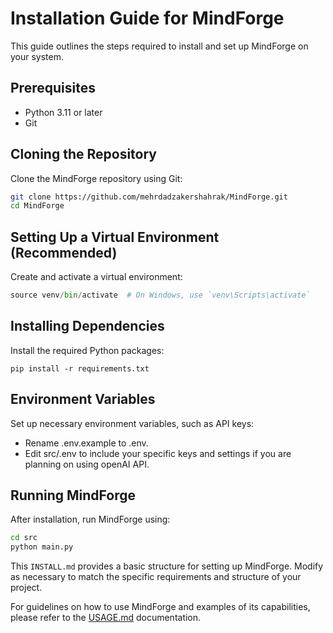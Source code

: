 # Installation Guide for MindForge

This guide outlines the steps required to install and set up MindForge on your system.

## Prerequisites
- Python 3.11 or later
- Git

## Cloning the Repository
Clone the MindForge repository using Git:
```bash
git clone https://github.com/mehrdadzakershahrak/MindForge.git
cd MindForge
```

## Setting Up a Virtual Environment (Recommended)
Create and activate a virtual environment:
```python -m venv venv
source venv/bin/activate  # On Windows, use `venv\Scripts\activate`
```

## Installing Dependencies
Install the required Python packages:

```pip install -r requirements.txt```

## Environment Variables
Set up necessary environment variables, such as API keys:

- Rename .env.example to .env.
- Edit src/.env to include your specific keys and settings if you are planning on using openAI API.

## Running MindForge
After installation, run MindForge using:
```bash 
cd src
python main.py
```

This `INSTALL.md` provides a basic structure for setting up MindForge. Modify as necessary to match the specific requirements and structure of your project.

For guidelines on how to use MindForge and examples of its capabilities, please refer to the [USAGE.md](docs/USAGE.md)  documentation.
